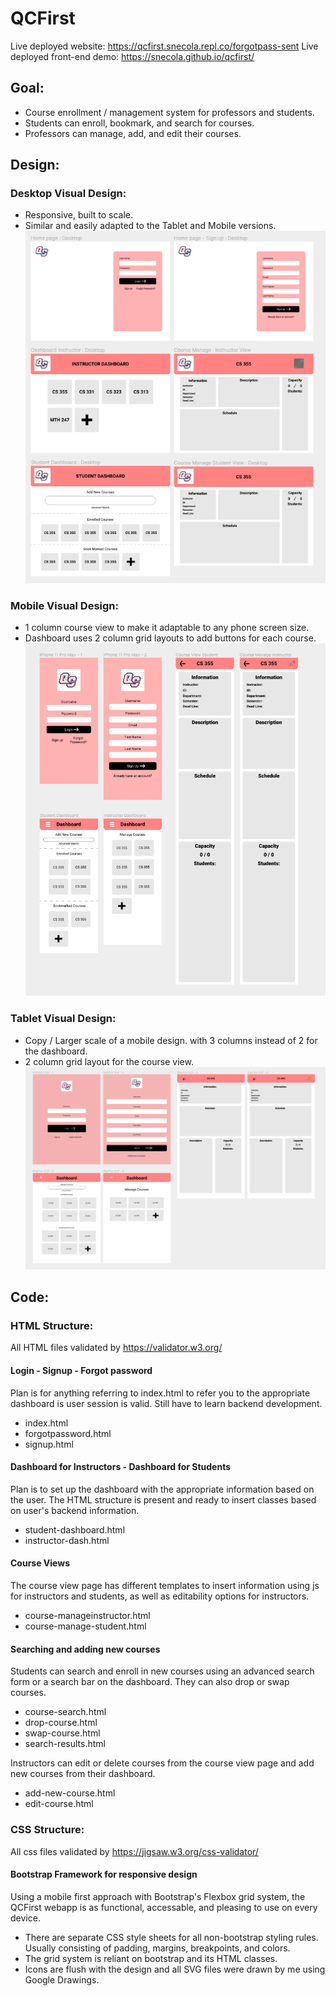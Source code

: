 # QCFirst

Live deployed website:
https://qcfirst.snecola.repl.co/forgotpass-sent
Live deployed front-end demo:
https://snecola.github.io/qcfirst/

## Goal:

- Course enrollment / management system for professors and students.
- Students can enroll, bookmark, and search for courses.
- Professors can manage, add, and edit their courses.

## Design:

### Desktop Visual Design:

- Responsive, built to scale.
- Similar and easily adapted to the Tablet and Mobile versions.
  ![DesktopDash](https://github.com/snecola/qcfirst/blob/main/Visual%20Design/Desktop%20Visual%20Design.png?raw=true)

### Mobile Visual Design:

- 1 column course view to make it adaptable to any phone screen size.
- Dashboard uses 2 column grid layouts to add buttons for each course.
  ![MobileDash](https://github.com/snecola/qcfirst/blob/main/Visual%20Design/Mobile%20Visual%20Design.png?raw=true)

### Tablet Visual Design:

- Copy / Larger scale of a mobile design. with 3 columns instead of 2 for the dashboard.
- 2 column grid layout for the course view.
  ![TabletDash](https://github.com/snecola/qcfirst/blob/main/Visual%20Design/Tablet%20Visual%20Design.png?raw=true)

## Code:

### HTML Structure:

All HTML files validated by https://validator.w3.org/

#### Login - Signup - Forgot password

Plan is for anything referring to index.html to refer you to the appropriate dashboard is user session is valid. Still have to learn backend development.

- index.html
- forgotpassword.html
- signup.html

#### Dashboard for Instructors - Dashboard for Students

Plan is to set up the dashboard with the appropriate information based on the user.
The HTML structure is present and ready to insert classes based on user's backend information.

- student-dashboard.html
- instructor-dash.html

#### Course Views

The course view page has different templates to insert information using js for instructors and students, as well as editability options for instructors.

- course-manageinstructor.html
- course-manage-student.html

#### Searching and adding new courses

Students can search and enroll in new courses using an advanced search form or a search bar on the dashboard. They can also drop or swap courses.

- course-search.html
- drop-course.html
- swap-course.html
- search-results.html

Instructors can edit or delete courses from the course view page and add new courses from their dashboard.

- add-new-course.html
- edit-course.html

### CSS Structure:

All css files validated by https://jigsaw.w3.org/css-validator/

#### Bootstrap Framework for responsive design

Using a mobile first approach with Bootstrap's Flexbox grid system, the QCFirst webapp is as functional, accessable, and pleasing to use on every device.

- There are separate CSS style sheets for all non-bootstrap styling rules. Usually consisting of padding, margins, breakpoints, and colors.
- The grid system is reliant on bootstrap and its HTML classes.
- Icons are flush with the design and all SVG files were drawn by me using Google Drawings.
